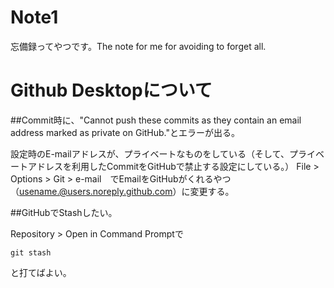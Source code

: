 # Note1
忘備録ってやつです。The note for me for avoiding to forget all.

# Github Desktopについて
##Commit時に、"Cannot push these commits as they contain an email address marked as private on GitHub."とエラーが出る。

設定時のE-mailアドレスが、プライベートなものをしている（そして、プライベートアドレスを利用したCommitをGitHubで禁止する設定にしている。）
File > Options > Git > e-mail　でEmailをGitHubがくれるやつ（usename.@users.noreply.github.com）に変更する。

##GitHubでStashしたい。

Repository > Open in Command Promptで　
```console
git stash
```
と打てばよい。


